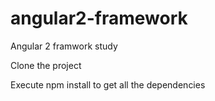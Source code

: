# angular2-framework
Angular 2 framwork study

Clone the project

Execute npm install to get all the dependencies